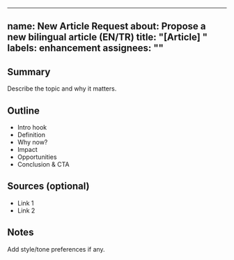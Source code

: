 
---
name: New Article Request
about: Propose a new bilingual article (EN/TR)
title: "[Article] <slug>"
labels: enhancement
assignees: ""
---

## Summary
Describe the topic and why it matters.

## Outline
- Intro hook
- Definition
- Why now?
- Impact
- Opportunities
- Conclusion & CTA

## Sources (optional)
- Link 1
- Link 2

## Notes
Add style/tone preferences if any.
